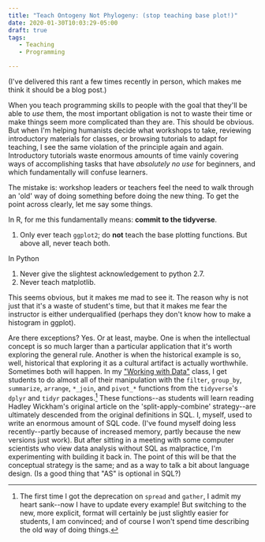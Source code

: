 ```yaml
---
title: "Teach Ontogeny Not Phylogeny: (stop teaching base plot!)"
date: 2020-01-30T10:03:29-05:00
draft: true
tags: 
   - Teaching
   - Programming

---
```


(I've delivered this rant a few times recently in person,
which makes me think it should be a blog post.)

When you teach programming skills to people with the goal that they'll
be able to *use* them, the most important obligation is not to waste
their time or make things seem more complicated than they are. This
should be obvious.  But when I'm helping humanists decide what
workshops to take, reviewing introductory materials for classes, or
browsing tutorials to adapt for teaching, I see the same violation of
the principle again and again. Introductory tutorials waste enormous
amounts of time vainly covering ways of accomplishing tasks that have
*absolutely no use* for beginners, and which fundamentally will
confuse learners.

The mistake is: workshop leaders or teachers feel the need to walk through
an 'old' way of doing something before doing the new thing. To get the point
across clearly, let me say some things.

In R, for me this fundamentally means: **commit to the tidyverse**.

1. Only ever teach `ggplot2`; do **not** teach the base plotting functions.
   But above all, never teach both.


In Python

1. Never give the slightest acknowledgement to python 2.7.
2. Never teach matplotlib.

This seems obvious, but it makes me mad to see it. The reason why is not just that
it's a waste of student's time, but that it makes me fear the instructor is either
underqualified (perhaps they don't know how to make a histogram in ggplot). 


Are there exceptions? Yes. Or at least, maybe. One is when the
intellectual concept is so much larger than a particular application
that it's worth exploring the general rule. Another is when the
historical example is so, well, historical that exploring it as a
cultural artifact is actually worthwhile. Sometimes both will
happen. In my ["Working with Data"](http://benschmidt.org/WWD20)
class, I get students to do almost all of their manipulation with the
`filter`, `group_by`, `summarize`, `arrange`, `*_join`, and `pivot_*`
functions from the `tidyverse`'s `dplyr` and `tidyr`
packages.[^spread] These functions--as students will learn reading
Hadley Wickham's original article on the 'split-apply-combine'
strategy--are ultimately descended from the original definitions in
SQL. I, myself, used to write an enormous amount of SQL code. (I've
found myself doing less recently--partly because of increased memory,
partly because the new versions just work). But after sitting in a
meeting with some computer scientists who view data analysis without
SQL as malpractice, I'm experimenting with building it back in. The
point of this will be that the conceptual strategy is the same; and as
a way to talk a bit about language design. (Is a good thing that "AS"
is optional in SQL?)

[^spread]: The first time I got the deprecation on `spread` and
  `gather`, I admit my heart sank--now I have to update every example!
  But switching to the new, more explicit, format will certainly be
  just slightly easier for students, I am convinced; and of course I
  won't spend time describing the old way of doing things.
